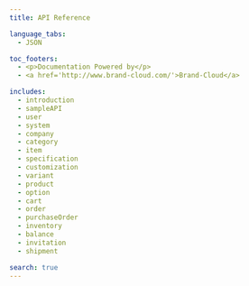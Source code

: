 ```yaml
---
title: API Reference

language_tabs:
  - JSON

toc_footers:
  - <p>Documentation Powered by</p>
  - <a href='http://www.brand-cloud.com/'>Brand-Cloud</a>

includes:
  - introduction
  - sampleAPI
  - user
  - system
  - company
  - category
  - item
  - specification
  - customization
  - variant
  - product
  - option
  - cart
  - order
  - purchaseOrder
  - inventory
  - balance
  - invitation
  - shipment

search: true
---
```


